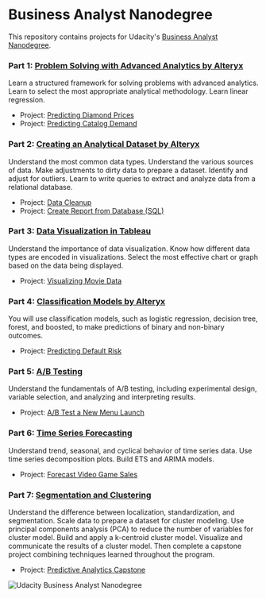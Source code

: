 # Business Analyst Nanodegree

This repository contains projects for Udacity's [Business Analyst Nanodegree](https://www.udacity.com/course/business-analyst-nanodegree--nd008).

### Part 1: [Problem Solving with Advanced Analytics by Alteryx](https://www.udacity.com/course/problem-solving-with-advanced-analytics--ud976)
Learn a structured framework for solving problems with advanced analytics. Learn to select the most appropriate analytical methodology. Learn linear regression.

- Project: [Predicting Diamond Prices](https://github.com/kaishengteh/Business-Analyst-Nanodegree/blob/master/1-Problem-Solving-with-Advanced-Analytics/1.1-Predicting-Diamond-Price.ipynb)
- Project: [Predicting Catalog Demand](https://github.com/kaishengteh/Business-Analyst-Nanodegree/blob/master/1-Problem-Solving-with-Advanced-Analytics/1.2-predicting-catalog-demand.ipynb)

### Part 2: [Creating an Analytical Dataset by Alteryx](https://www.udacity.com/course/creating-an-analytical-dataset--ud977)
Understand the most common data types. Understand the various sources of data. Make adjustments to dirty data to prepare a dataset. Identify and adjust for outliers. Learn to write queries to extract and analyze data from a relational database.

- Project: [Data Cleanup](https://github.com/kaishengteh/Business-Analyst-Nanodegree/blob/master/2.1-data-cleanup.ipynb)
- Project: [Create Report from Database (SQL)](https://github.com/kaishengteh/Business-Analyst-Nanodegree/blob/master/2.2-create-report-from-database.ipynb)

### Part 3: [Data Visualization in Tableau](https://www.udacity.com/course/data-visualization-in-tableau--ud1006)
Understand the importance of data visualization. Know how different data types are encoded in visualizations. Select the most effective chart or graph based on the data being displayed.

- Project: [Visualizing Movie Data](https://github.com/kaishengteh/Business-Analyst-Nanodegree/blob/master/3-visualize-movie-data.ipynb)

### Part 4: [Classification Models by Alteryx](https://www.udacity.com/course/classification-models--ud978)
You will use classification models, such as logistic regression, decision tree, forest, and boosted, to make predictions of binary and non-binary outcomes.

- Project: [Predicting Default Risk](https://github.com/kaishengteh/Business-Analyst-Nanodegree/blob/master/4-predicting-default-risk.ipynb)

### Part 5: [A/B Testing](https://www.udacity.com/course/ab-testing--ud979)
Understand the fundamentals of A/B testing, including experimental design, variable selection, and analyzing and interpreting results.

- Project: [A/B Test a New Menu Launch](https://github.com/kaishengteh/Business-Analyst-Nanodegree/blob/master/5-AB-test-a-new-menu-launch.ipynb)

### Part 6: [Time Series Forecasting](https://www.udacity.com/course/time-series-forecasting--ud980)
Understand trend, seasonal, and cyclical behavior of time series data. Use time series decomposition plots. Build ETS and ARIMA models.

- Project: [Forecast Video Game Sales](https://github.com/kaishengteh/Business-Analyst-Nanodegree/blob/master/6-forecast-video-game-sales.ipynb)

### Part 7: [Segmentation and Clustering](https://www.udacity.com/course/segmentation-and-clustering--ud981)
Understand the difference between localization, standardization, and segmentation. Scale data to prepare a dataset for cluster modeling. Use principal components analysis (PCA) to reduce the number of variables for cluster model. Build and apply a k-centroid cluster model. Visualize and communicate the results of a cluster model.
Then complete a capstone project combining techniques learned throughout the program.

- Project: [Predictive Analytics Capstone](https://github.com/kaishengteh/Business-Analyst-Nanodegree/blob/master/7-combining-predictive-techniques.ipynb)


![Udacity Business Analyst Nanodegree](https://user-images.githubusercontent.com/14093302/34338441-b7fef438-e9a3-11e7-972d-ea67885c6af9.jpg)
